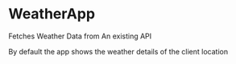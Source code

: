 # WeatherApp
 Fetches Weather Data from An existing API

 By default the app shows the weather details of the client location